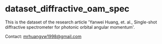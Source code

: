 # dataset_diffractive_oam_spec

This is the dataset of the research article 'Yanwei Huang, et. al., Single-shot diffractive spectrometer for photonic orbital angular momentum'. 

Contact: mrhuangyw1998@gmail.com

